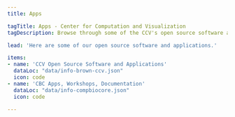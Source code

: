 ```yaml
---
title: Apps

tagTitle: Apps - Center for Computation and Visualization
tagDescription: Browse through some of the CCV's open source software and applications.

lead: 'Here are some of our open source software and applications.'

items:
- name: 'CCV Open Source Software and Applications'
  dataLoc: "data/info-brown-ccv.json"
  icon: code
- name: 'CBC Apps, Workshops, Documentation'
  dataLoc: "data/info-compbiocore.json"
  icon: code

---
```

